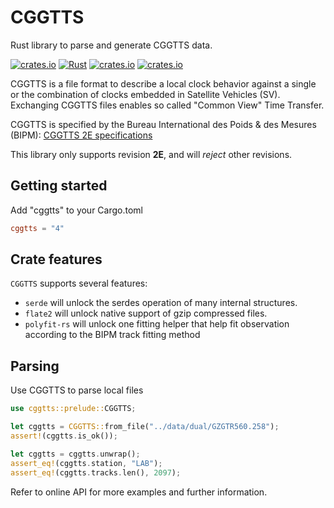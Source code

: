 CGGTTS 
======

Rust library to parse and generate CGGTTS data.

[![crates.io](https://img.shields.io/crates/v/cggtts.svg)](https://crates.io/crates/cggtts)
[![Rust](https://github.com/gwbres/cggtts/actions/workflows/rust.yml/badge.svg)](https://github.com/gwbres/cggtts/actions/workflows/rust.yml)
[![crates.io](https://docs.rs/cggtts/badge.svg)](https://docs.rs/cggtts/badge.svg)
[![crates.io](https://img.shields.io/crates/d/cggtts.svg)](https://crates.io/crates/cggtts)    

CGGTTS is a file format to describe a local clock behavior against a single or the combination of clocks embedded in Satellite Vehicles (SV).  
Exchanging CGGTTS files enables so called "Common View" Time Transfer.

CGGTTS is specified by the Bureau International des Poids & des Mesures (BIPM):
[CGGTTS 2E specifications](https://www.bipm.org/documents/20126/52718503/G1-2015.pdf/f49995a3-970b-a6a5-9124-cc0568f85450)

This library only supports revision **2E**, and will _reject_ other revisions.

## Getting started 

Add "cggtts" to your Cargo.toml

```toml
cggtts = "4"
```

## Crate features

`CGGTTS` supports several features:

- `serde` will unlock the serdes operation
of many internal structures.
- `flate2` will unlock native support
of gzip compressed files.
- `polyfit-rs` will unlock one fitting helper
that help fit observation according to the BIPM track
fitting method

## Parsing

Use CGGTTS to parse local files

```rust
use cggtts::prelude::CGGTTS;

let cggtts = CGGTTS::from_file("../data/dual/GZGTR560.258");
assert!(cggtts.is_ok());

let cggtts = cggtts.unwrap();
assert_eq!(cggtts.station, "LAB");
assert_eq!(cggtts.tracks.len(), 2097);
```

Refer to online API for more examples and further information.
